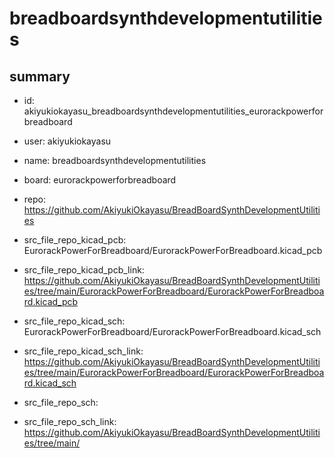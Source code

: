 # breadboardsynthdevelopmentutilities
 
## summary 
* id: akiyukiokayasu_breadboardsynthdevelopmentutilities_eurorackpowerforbreadboard
* user: akiyukiokayasu
* name: breadboardsynthdevelopmentutilities
* board: eurorackpowerforbreadboard
* repo: https://github.com/AkiyukiOkayasu/BreadBoardSynthDevelopmentUtilities
* src_file_repo_kicad_pcb: EurorackPowerForBreadboard/EurorackPowerForBreadboard.kicad_pcb
* src_file_repo_kicad_pcb_link: https://github.com/AkiyukiOkayasu/BreadBoardSynthDevelopmentUtilities/tree/main/EurorackPowerForBreadboard/EurorackPowerForBreadboard.kicad_pcb
* src_file_repo_kicad_sch: EurorackPowerForBreadboard/EurorackPowerForBreadboard.kicad_sch
* src_file_repo_kicad_sch_link: https://github.com/AkiyukiOkayasu/BreadBoardSynthDevelopmentUtilities/tree/main/EurorackPowerForBreadboard/EurorackPowerForBreadboard.kicad_sch

* src_file_repo_sch: 
* src_file_repo_sch_link: https://github.com/AkiyukiOkayasu/BreadBoardSynthDevelopmentUtilities/tree/main/




